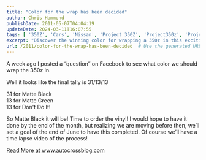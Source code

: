 ```yaml
---
title: "Color for the wrap has been decided"
author: Chris Hammond
publishDate: 2011-05-07T04:04:19
updateDate: 2024-03-11T16:07:55
tags: [ '350Z', 'Cars', 'Nissan', 'Project 350Z', 'Project350z', 'Project350zcom', 'Video', 'Videos' ]
excerpt: "Discover the winning color for wrapping a 350z in this exciting update! Matte Black takes the lead, with plans to be completed by the end of June. Stay tuned for a video of the transformation! Visit autocrossblog.com for more. #"
url: /2011/color-for-the-wrap-has-been-decided  # Use the generated URL with year
---
```

<p>A week ago I posted a “question” on Facebook to see what color we should wrap the 350z in. </p>  <p>Well it looks like the final tally is 31/13/13</p>  <p>31 for Matte Black   <br />13 for Matte Green    <br />13 for Don't Do It!</p>  <p>So Matte Black it will be! Time to order the vinyl! I would hope to have it done by the end of the month, but realizing we are moving before then, we’ll set a goal of the end of June to have this completed. Of course we’ll have a time lapse video of the process!</p> <a href="https://www.autocrossblog.com/color-for-the-wrap-has-been-decided">Read More at www.autocrossblog.com</a>


